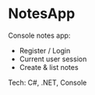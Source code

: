 # NotesApp
Console notes app:
- Register / Login
- Current user session
- Create & list notes

Tech: C#, .NET, Console
